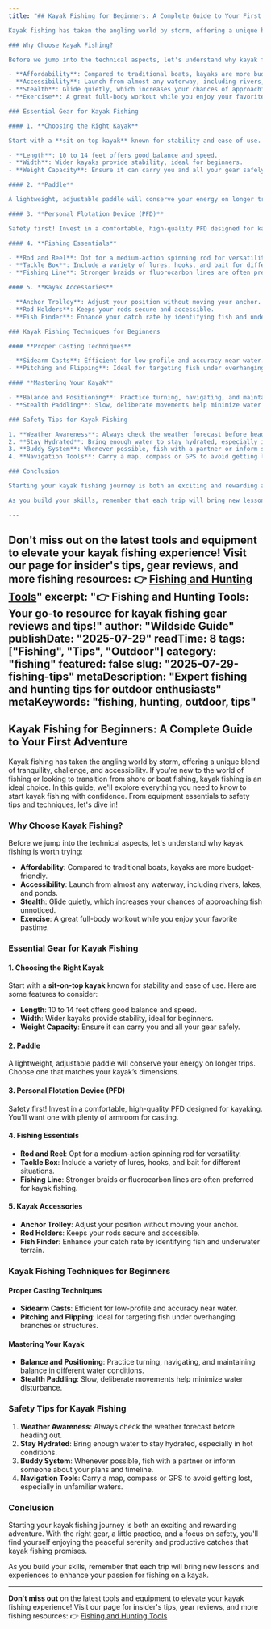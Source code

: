 ```yaml
---
title: "## Kayak Fishing for Beginners: A Complete Guide to Your First Adventure

Kayak fishing has taken the angling world by storm, offering a unique blend of tranquility, challenge, and accessibility. If you're new to the world of fishing or looking to transition from shore or boat fishing, kayak fishing is an ideal choice. In this guide, we'll explore everything you need to know to start kayak fishing with confidence. From equipment essentials to safety tips and techniques, let's dive in!

### Why Choose Kayak Fishing?

Before we jump into the technical aspects, let's understand why kayak fishing is worth trying:

- **Affordability**: Compared to traditional boats, kayaks are more budget-friendly.
- **Accessibility**: Launch from almost any waterway, including rivers, lakes, and ponds.
- **Stealth**: Glide quietly, which increases your chances of approaching fish unnoticed.
- **Exercise**: A great full-body workout while you enjoy your favorite pastime.

### Essential Gear for Kayak Fishing

#### 1. **Choosing the Right Kayak**

Start with a **sit-on-top kayak** known for stability and ease of use. Here are some features to consider:

- **Length**: 10 to 14 feet offers good balance and speed.
- **Width**: Wider kayaks provide stability, ideal for beginners.
- **Weight Capacity**: Ensure it can carry you and all your gear safely.

#### 2. **Paddle**

A lightweight, adjustable paddle will conserve your energy on longer trips. Choose one that matches your kayak’s dimensions.

#### 3. **Personal Flotation Device (PFD)**

Safety first! Invest in a comfortable, high-quality PFD designed for kayaking. You'll want one with plenty of armroom for casting.

#### 4. **Fishing Essentials**

- **Rod and Reel**: Opt for a medium-action spinning rod for versatility.
- **Tackle Box**: Include a variety of lures, hooks, and bait for different situations.
- **Fishing Line**: Stronger braids or fluorocarbon lines are often preferred for kayak fishing.

#### 5. **Kayak Accessories**

- **Anchor Trolley**: Adjust your position without moving your anchor.
- **Rod Holders**: Keeps your rods secure and accessible.
- **Fish Finder**: Enhance your catch rate by identifying fish and underwater terrain.

### Kayak Fishing Techniques for Beginners

#### **Proper Casting Techniques**

- **Sidearm Casts**: Efficient for low-profile and accuracy near water.
- **Pitching and Flipping**: Ideal for targeting fish under overhanging branches or structures.

#### **Mastering Your Kayak**

- **Balance and Positioning**: Practice turning, navigating, and maintaining balance in different water conditions.
- **Stealth Paddling**: Slow, deliberate movements help minimize water disturbance.

### Safety Tips for Kayak Fishing

1. **Weather Awareness**: Always check the weather forecast before heading out.
2. **Stay Hydrated**: Bring enough water to stay hydrated, especially in hot conditions.
3. **Buddy System**: Whenever possible, fish with a partner or inform someone about your plans and timeline.
4. **Navigation Tools**: Carry a map, compass or GPS to avoid getting lost, especially in unfamiliar waters.

### Conclusion

Starting your kayak fishing journey is both an exciting and rewarding adventure. With the right gear, a little practice, and a focus on safety, you'll find yourself enjoying the peaceful serenity and productive catches that kayak fishing promises.

As you build your skills, remember that each trip will bring new lessons and experiences to enhance your passion for fishing on a kayak.

---
```


**Don't miss out** on the latest tools and equipment to elevate your kayak fishing experience! Visit our page for insider's tips, gear reviews, and more fishing resources: 👉 [Fishing and Hunting Tools](https://www.fishingandhuntingtips.com/tools)"
excerpt: "👉 Fishing and Hunting Tools: Your go-to resource for kayak fishing gear reviews and tips!"
author: "Wildside Guide"
publishDate: "2025-07-29"
readTime: 8
tags: ["Fishing", "Tips", "Outdoor"]
category: "fishing"
featured: false
slug: "2025-07-29-fishing-tips"
metaDescription: "Expert fishing and hunting tips for outdoor enthusiasts"
metaKeywords: "fishing, hunting, outdoor, tips"
---
## Kayak Fishing for Beginners: A Complete Guide to Your First Adventure

Kayak fishing has taken the angling world by storm, offering a unique blend of tranquility, challenge, and accessibility. If you're new to the world of fishing or looking to transition from shore or boat fishing, kayak fishing is an ideal choice. In this guide, we'll explore everything you need to know to start kayak fishing with confidence. From equipment essentials to safety tips and techniques, let's dive in!

### Why Choose Kayak Fishing?

Before we jump into the technical aspects, let's understand why kayak fishing is worth trying:

- **Affordability**: Compared to traditional boats, kayaks are more budget-friendly.
- **Accessibility**: Launch from almost any waterway, including rivers, lakes, and ponds.
- **Stealth**: Glide quietly, which increases your chances of approaching fish unnoticed.
- **Exercise**: A great full-body workout while you enjoy your favorite pastime.

### Essential Gear for Kayak Fishing

#### 1. **Choosing the Right Kayak**

Start with a **sit-on-top kayak** known for stability and ease of use. Here are some features to consider:

- **Length**: 10 to 14 feet offers good balance and speed.
- **Width**: Wider kayaks provide stability, ideal for beginners.
- **Weight Capacity**: Ensure it can carry you and all your gear safely.

#### 2. **Paddle**

A lightweight, adjustable paddle will conserve your energy on longer trips. Choose one that matches your kayak’s dimensions.

#### 3. **Personal Flotation Device (PFD)**

Safety first! Invest in a comfortable, high-quality PFD designed for kayaking. You'll want one with plenty of armroom for casting.

#### 4. **Fishing Essentials**

- **Rod and Reel**: Opt for a medium-action spinning rod for versatility.
- **Tackle Box**: Include a variety of lures, hooks, and bait for different situations.
- **Fishing Line**: Stronger braids or fluorocarbon lines are often preferred for kayak fishing.

#### 5. **Kayak Accessories**

- **Anchor Trolley**: Adjust your position without moving your anchor.
- **Rod Holders**: Keeps your rods secure and accessible.
- **Fish Finder**: Enhance your catch rate by identifying fish and underwater terrain.

### Kayak Fishing Techniques for Beginners

#### **Proper Casting Techniques**

- **Sidearm Casts**: Efficient for low-profile and accuracy near water.
- **Pitching and Flipping**: Ideal for targeting fish under overhanging branches or structures.

#### **Mastering Your Kayak**

- **Balance and Positioning**: Practice turning, navigating, and maintaining balance in different water conditions.
- **Stealth Paddling**: Slow, deliberate movements help minimize water disturbance.

### Safety Tips for Kayak Fishing

1. **Weather Awareness**: Always check the weather forecast before heading out.
2. **Stay Hydrated**: Bring enough water to stay hydrated, especially in hot conditions.
3. **Buddy System**: Whenever possible, fish with a partner or inform someone about your plans and timeline.
4. **Navigation Tools**: Carry a map, compass or GPS to avoid getting lost, especially in unfamiliar waters.

### Conclusion

Starting your kayak fishing journey is both an exciting and rewarding adventure. With the right gear, a little practice, and a focus on safety, you'll find yourself enjoying the peaceful serenity and productive catches that kayak fishing promises.

As you build your skills, remember that each trip will bring new lessons and experiences to enhance your passion for fishing on a kayak.

---

**Don't miss out** on the latest tools and equipment to elevate your kayak fishing experience! Visit our page for insider's tips, gear reviews, and more fishing resources: 👉 [Fishing and Hunting Tools](https://www.fishingandhuntingtips.com/tools)